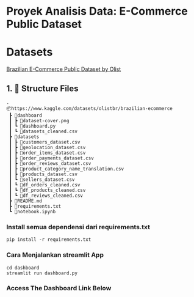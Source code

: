 # Proyek Analisis Data: E-Commerce Public Dataset

# Datasets 
[Brazilian E-Commerce Public Dataset by Olist](https://www.kaggle.com/datasets/olistbr/brazilian-ecommerce)

## 1. 📂 Structure Files
```
.
📦https://www.kaggle.com/datasets/olistbr/brazilian-ecommerce
 ┣ 📂dashboard
 ┃ ┣ 📜dataset-cover.png
 ┃ ┗ 📜dashboard.py
 ┃ ┗ 📜datasets_cleaned.csv
 ┣ 📂datasets
 ┃ ┣ 📜customers_dataset.csv
 ┃ ┣ 📜geolocation_dataset.csv
 ┃ ┣ 📜order_items_dataset.csv
 ┃ ┣ 📜order_payments_dataset.csv
 ┃ ┣ 📜order_reviews_dataset.csv
 ┃ ┣ 📜product_category_name_translation.csv
 ┃ ┣ 📜products_dataset.csv
 ┃ ┗ 📜sellers_dataset.csv
 ┃ ┗ 📜df_orders_cleaned.csv
 ┃ ┗ 📜df_products_cleaned.csv
 ┃ ┗ 📜df_reviews_cleaned.csv
 ┣ 📜README.md
 ┣ 📜requirements.txt
 ┗ 📜notebook.ipynb
```


### Install semua dependensi dari requirements.txt
```
pip install -r requirements.txt
```
### Cara Menjalankan streamlit App
```
cd dashboard
streamlit run dashboard.py
```
### Access The Dashboard Link Below
